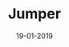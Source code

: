 ---
title: "Jumper"
date: 19-01-2019

image: image.png
cad: model.ldr

taxonomy:
  part: ["3794b", "87580"]
  partcount: 1

  width: [2, stud]
  depth: [1, stud]
  height: [1, plate]

  function: ["stud_shift"]
  stud_shift_length: [10]
---